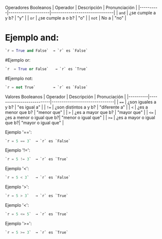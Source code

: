 Operadores Booleanos 
| Operador | Descripción         | Pronunciación                        |
|----------|---------------------|--------------------------------|
| `and`    | ¿se cumple a y b?   | "y" |
| `or`     | ¿se cumple a o b?   | "o" |
| `not`    | No a                | "no" |

# Ejemplo and:
```python
`r = True and False`  → `r` es `False`
```

#Ejemplo or:
```python
`r  = True or False`   → `r` es `True`  
```

#Ejemplo not:
```python
`r = not True`        → `r` es `False`
```

Valores Booleanos 
| Operador | Descripción               | Pronuciación                        |
|----------|---------------------------|--------------------------------|
| `==`     | ¿son iguales a y b?       | "es igual a" |
| `!=`     | ¿son distintos a y b?     | "diferente a" |
| `<`      | ¿es a menor que b?        | "menor que" |
| `>`      | ¿es a mayor que b?        | "mayor que" |
| `<=`     | ¿es a menor o igual que b?| "menor o igual que" |
| `>=`     | ¿es a mayor o igual que b?| "mayor o igual que" |

Ejemplo '==':
```python
`r = 5 == 3`  → `r` es `False`
```

Ejemplo '!=':
```python
`r = 5 != 3`  → `r` es `True` 
```

Ejemplo '<':
```python
`r = 5 < 3`   → `r` es `False` 
```

Ejemplo '>':
```python
`r = 5 > 3`   → `r` es `True`  
```

Ejemplo '<':
```python
`r = 5 <= 5`  → `r` es `True`
```

Ejemplo '>=':
```python
`r = 5 >= 3`  → `r` es `True`
```
